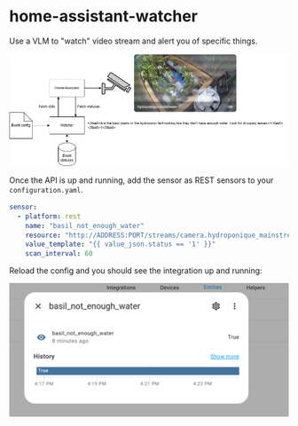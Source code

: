 # home-assistant-watcher

Use a VLM to "watch" video stream and alert you of specific things.

![system](imgs/diagram.png)

Once the API is up and running, add the sensor as REST sensors to your `configuration.yaml`.

```yaml
sensor:
  - platform: rest
    name: "basil_not_enough_water"
    resource: "http://ADDRESS:PORT/streams/camera.hydroponique_mainstream/events/basil_not_enough_water/"
    value_template: "{{ value_json.status == '1' }}"
    scan_interval: 60
```

Reload the config and you should see the integration up and running:

![sample](imgs/integration.png)